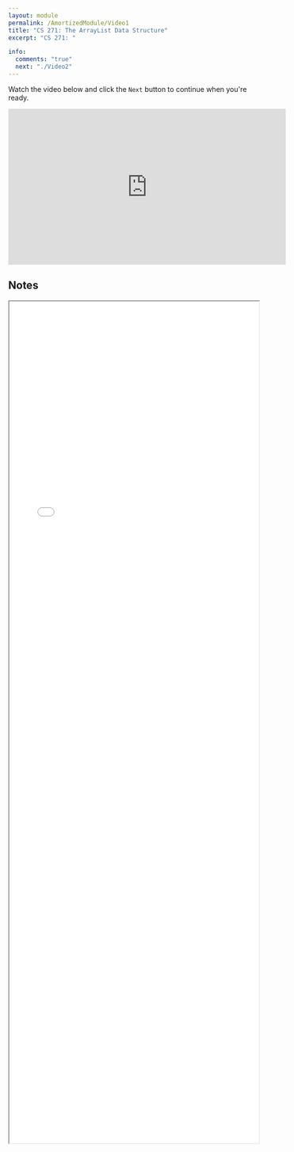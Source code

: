 ```yaml
---
layout: module
permalink: /AmortizedModule/Video1
title: "CS 271: The ArrayList Data Structure"
excerpt: "CS 271: "

info:
  comments: "true"
  next: "./Video2"
---
```


<p>
Watch the video below and click the <code>Next</code> button to continue when you're ready.
</p>

<iframe width="560" height="315" src="https://www.youtube.com/embed/mv79dTbcz7g?si=w0G5iEQUeU6G1u0A" title="YouTube video player" frameborder="0" allow="accelerometer; autoplay; clipboard-write; encrypted-media; gyroscope; picture-in-picture; web-share" allowfullscreen></iframe>


<h2>Notes</h2>

<iframe src = "../images/AmortizedCost/ArrayList.html" width="100%" height="1700">